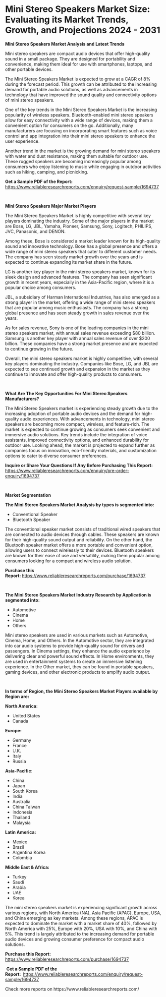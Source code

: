 <p><h1>Mini Stereo Speakers Market Size: Evaluating its Market Trends, Growth, and Projections 2024 - 2031</h1></p><p><strong>Mini Stereo Speakers Market Analysis and Latest Trends</strong></p>
<p><p>Mini stereo speakers are compact audio devices that offer high-quality sound in a small package. They are designed for portability and convenience, making them ideal for use with smartphones, laptops, and other portable devices.</p><p>The Mini Stereo Speakers Market is expected to grow at a CAGR of 8% during the forecast period. This growth can be attributed to the increasing demand for portable audio solutions, as well as advancements in technology that have improved the sound quality and connectivity options of mini stereo speakers.</p><p>One of the key trends in the Mini Stereo Speakers Market is the increasing popularity of wireless speakers. Bluetooth-enabled mini stereo speakers allow for easy connectivity with a wide range of devices, making them a convenient option for consumers on the go. Additionally, many manufacturers are focusing on incorporating smart features such as voice control and app integration into their mini stereo speakers to enhance the user experience.</p><p>Another trend in the market is the growing demand for mini stereo speakers with water and dust resistance, making them suitable for outdoor use. These rugged speakers are becoming increasingly popular among consumers who enjoy listening to music while engaging in outdoor activities such as hiking, camping, and picnicking.</p></p>
<p><strong>Get a Sample PDF of the Report:&nbsp;</strong> <a href="https://www.reliableresearchreports.com/enquiry/request-sample/1694737">https://www.reliableresearchreports.com/enquiry/request-sample/1694737</a></p>
<p>&nbsp;</p>
<p><strong>Mini Stereo Speakers Major Market Players</strong></p>
<p><p>The Mini Stereo Speakers Market is highly competitive with several key players dominating the industry. Some of the major players in the market are Bose, LG, JBL, Yamaha, Pioneer, Samsung, Sony, Logitech, PHILIPS, JVC, Panasonic, and DENON.</p><p>Among these, Bose is considered a market leader known for its high-quality sound and innovative technology. Bose has a global presence and offers a wide range of mini stereo speakers that cater to different customer needs. The company has seen steady market growth over the years and is expected to continue expanding its market share in the future.</p><p>LG is another key player in the mini stereo speakers market, known for its sleek design and advanced features. The company has seen significant growth in recent years, especially in the Asia-Pacific region, where it is a popular choice among consumers.</p><p>JBL, a subsidiary of Harman International Industries, has also emerged as a strong player in the market, offering a wide range of mini stereo speakers that are popular among music enthusiasts. The company has a strong global presence and has seen steady growth in sales revenue over the years.</p><p>As for sales revenue, Sony is one of the leading companies in the mini stereo speakers market, with annual sales revenue exceeding $80 billion. Samsung is another key player with annual sales revenue of over $200 billion. These companies have a strong market presence and are expected to continue growing in the future.</p><p>Overall, the mini stereo speakers market is highly competitive, with several key players dominating the industry. Companies like Bose, LG, and JBL are expected to see continued growth and expansion in the market as they continue to innovate and offer high-quality products to consumers.</p></p>
<p>&nbsp;</p>
<p><strong>What Are The Key Opportunities For Mini Stereo Speakers Manufacturers?</strong></p>
<p><p>The Mini Stereo Speakers market is experiencing steady growth due to the increasing adoption of portable audio devices and the demand for high-quality audio experiences. With advancements in technology, mini stereo speakers are becoming more compact, wireless, and feature-rich. The market is expected to continue growing as consumers seek convenient and immersive audio solutions. Key trends include the integration of voice assistants, improved connectivity options, and enhanced durability for outdoor use. Looking ahead, the market is projected to expand further as companies focus on innovation, eco-friendly materials, and customization options to cater to diverse consumer preferences.</p></p>
<p><strong>Inquire or Share Your Questions If Any Before Purchasing This Report:</strong> <a href="https://www.reliableresearchreports.com/enquiry/pre-order-enquiry/1694737">https://www.reliableresearchreports.com/enquiry/pre-order-enquiry/1694737</a></p>
<p>&nbsp;</p>
<p><strong>Market Segmentation</strong></p>
<p><strong>The Mini Stereo Speakers Market Analysis by types is segmented into:</strong></p>
<p><ul><li>Conventional Speaker</li><li>Bluetooth Speaker</li></ul></p>
<p><p>The conventional speaker market consists of traditional wired speakers that are connected to audio devices through cables. These speakers are known for their high-quality sound output and reliability. On the other hand, the Bluetooth speaker market offers a more portable and convenient option, allowing users to connect wirelessly to their devices. Bluetooth speakers are known for their ease of use and versatility, making them popular among consumers looking for a compact and wireless audio solution.</p></p>
<p><strong>Purchase this Report:&nbsp;</strong><a href="https://www.reliableresearchreports.com/purchase/1694737">https://www.reliableresearchreports.com/purchase/1694737</a></p>
<p>&nbsp;</p>
<p><strong>The Mini Stereo Speakers Market Industry Research by Application is segmented into:</strong></p>
<p><ul><li>Automotive</li><li>Cinema</li><li>Home</li><li>Others</li></ul></p>
<p><p>Mini stereo speakers are used in various markets such as Automotive, Cinema, Home, and Others. In the Automotive sector, they are integrated into car audio systems to provide high-quality sound for drivers and passengers. In Cinema settings, they enhance the audio experience by delivering clear and powerful sound effects. In Home environments, they are used in entertainment systems to create an immersive listening experience. In the Other market, they can be found in portable speakers, gaming devices, and other electronic products to amplify audio output.</p></p>
<p>&nbsp;</p>
<p><strong>In terms of Region, the Mini Stereo Speakers Market Players available by Region are:</strong></p>
<p>
    <p> <strong> North America: </strong>
        <ul>
            <li>United States</li>
            <li>Canada</li>
        </ul>
        </p> 
    <p> <strong> Europe: </strong>
        <ul>
            <li>Germany</li>
            <li>France</li>
            <li>U.K.</li>
            <li>Italy</li>
            <li>Russia</li>
        </ul>
        </p> 
    <p> <strong> Asia-Pacific: </strong>
        <ul>
            <li>China</li>
            <li>Japan</li>
            <li>South Korea</li>
            <li>India</li>
            <li>Australia</li>
            <li>China Taiwan</li>
            <li>Indonesia</li>
            <li>Thailand</li>
            <li>Malaysia</li>
        </ul>
        </p> 
    <p> <strong> Latin America: </strong>
        <ul>
            <li>Mexico</li>
            <li>Brazil</li>
            <li>Argentina Korea</li>
            <li>Colombia</li>
        </ul>
        </p> 
    <p> <strong> Middle East & Africa: </strong>
        <ul>
            <li>Turkey</li>
            <li>Saudi</li>
            <li>Arabia</li>
            <li>UAE</li>
            <li>Korea</li>
        </ul>
    </p>
    </p>
<p><p>The mini stereo speakers market is experiencing significant growth across various regions, with North America (NA), Asia Pacific (APAC), Europe, USA, and China emerging as key markets. Among these regions, APAC is expected to dominate the market with a market share of 40%, followed by North America with 25%, Europe with 20%, USA with 10%, and China with 5%. This trend is largely attributed to the increasing demand for portable audio devices and growing consumer preference for compact audio solutions.</p></p>
<p><strong>Purchase this Report: </strong><a href="https://www.reliableresearchreports.com/purchase/1694737">https://www.reliableresearchreports.com/purchase/1694737</a></p>
<p>&nbsp;<strong>Get a Sample PDF of the Report:&nbsp;&nbsp;</strong><a href="https://www.reliableresearchreports.com/enquiry/request-sample/1694737">https://www.reliableresearchreports.com/enquiry/request-sample/1694737</a></p>
<p><strong></strong></p>
<p>Check more reports on https://www.reliableresearchreports.com/</p>
